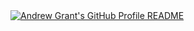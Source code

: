 <a href="https://github.com/memit0/memit0">
  <picture>
    <source media="(prefers-color-scheme: dark)" srcset="https://raw.githubusercontent.com/memit0/memit0/main/dark_mode.svg">
    <img alt="Andrew Grant's GitHub Profile README" src="https://raw.githubusercontent.com/memit0/memit0/main/light_mode.svg">
  </picture>
</a>
